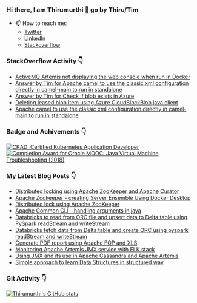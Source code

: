 ### Hi there, I am Thirumurthi 👋 go by Thiru/Tim

- 📫 How to reach me: 
  - [Twitter](https://twitter.com/sthirumurthi)
  - [LinkedIn](https://www.linkedin.com/in/thirumurthis/)
  - [Stackoverflow](https://stackoverflow.com/users/3192775/tim)

### StackOverflow Activity 👇
<!-- STACKOVERFLOW:START -->
- [ActiveMQ Artemis not displaying the web console when run in Docker](https://stackoverflow.com/questions/72672565/activemq-artemis-not-displaying-the-web-console-when-run-in-docker)
- [Answer by Tim for Apache camel to use the classic xml configuration directly in camel-main to run in standalone](https://stackoverflow.com/questions/72655050/apache-camel-to-use-the-classic-xml-configuration-directly-in-camel-main-to-run/72666538#72666538)
- [Answer by Tim for Check if blob exists in Azure](https://stackoverflow.com/questions/37297646/check-if-blob-exists-in-azure/72664669#72664669)
- [Deleting leased blob item using Azure CloudBlockBlob java client](https://stackoverflow.com/questions/72663260/deleting-leased-blob-item-using-azure-cloudblockblob-java-client)
- [Apache camel to use the classic xml configuration directly in camel-main to run in standalone](https://stackoverflow.com/questions/72655050/apache-camel-to-use-the-classic-xml-configuration-directly-in-camel-main-to-run)
<!-- STACKOVERFLOW:END -->

### Badge and Achivements 👇
<!--START_SECTION:badges-->
[![CKAD: Certified Kubernetes Application Developer](https://images.credly.com/size/110x110/images/f88d800c-5261-45c6-9515-0458e31c3e16/ckad_from_cncfsite.png)](http://www.credly.com/badges/7164445a-41e5-4412-9ed3-d29cbe65f536 "CKAD: Certified Kubernetes Application Developer")
[![Completion Award for Oracle MOOC: Java Virtual Machine Troubleshooting (2018)](https://images.credly.com/size/110x110/images/005a363c-b0a4-4f8a-85a3-64eafb7ad690/jvm.png)](http://www.credly.com/badges/cc359454-dbbb-410f-9b8a-2cf0f15dfe9d "Completion Award for Oracle MOOC: Java Virtual Machine Troubleshooting (2018)")
<!--END_SECTION:badges-->

### My Latest Blog Posts 👇
<!-- HASHNODE_BLOG:START -->
- [Distributed locking using Apache ZooKeeper and Apache Curator](https://thirumurthi.hashnode.dev/distributed-locking-using-apache-zookeeper-and-apache-curator-cl496tgyj0221r3nv7bfxd9j9)
- [Apache Zookeeper - creating Server Ensemble Using Docker Desktop](https://thirumurthi.hashnode.dev/apache-zookeeper-creating-server-ensemble-using-docker-desktop-cl48m173l00ltq2nv6z30ghb7)
- [Distributed lock using Apache ZooKeeper](https://thirumurthi.hashnode.dev/distributed-lock-using-apache-zookeeper-cl45xsz8x00flxonva8cr98df)
- [Apache Common CLI - handling arguments in java](https://thirumurthi.hashnode.dev/apache-common-cli-handling-arguments-in-java-cl2vghe3m02a1t4nvfdus2xce)
- [Databricks to read from ORC file and upsert data to Delta table using PySpark readStream and writeStream](https://thirumurthi.hashnode.dev/databricks-to-read-from-orc-file-and-upsert-data-to-delta-table-using-pyspark-readstream-and-writestream-cl22wl27b0ae2wnnv4uz42kp6)
- [Databricks fetch data from Delta table and create ORC using pyspark readStream and writeStream](https://thirumurthi.hashnode.dev/databricks-fetch-data-from-delta-table-and-create-orc-using-pyspark-readstream-and-writestream-cl22udy8r0a7wwnnv8hnya2kh)
- [Generate PDF report using Apache FOP and XLS](https://thirumurthi.hashnode.dev/generate-pdf-report-using-apache-fop-and-xls-cl19w987f009mzunvhnfv1pc8)
- [Monitoring Apache Artemis JMX service with ELK stack](https://thirumurthi.hashnode.dev/monitoring-apache-artemis-jmx-service-with-elk-stack-cl0pxq9w101smyunv9ztp15g4)
- [Using JMX and its use in Apache Cassandra and Apache Artemis](https://thirumurthi.hashnode.dev/using-jmx-and-its-use-in-apache-cassandra-and-apache-artemis-cl0ngzrjr00b12onv8ugb45ht)
- [Simple approach to learn Data Structures in structured way](https://thirumurthi.hashnode.dev/simple-approach-to-learn-data-structures-in-structured-way-cl0lxklcr055ltbnv6m1m4zkm)
<!-- HASHNODE_BLOG:END -->

### Git Activity 👇

[![Thirumurthi's GitHub stats](https://github-readme-stats.vercel.app/api?username=thirumurthis&show_icons=true&theme=radical)](https://github.com/anuraghazra/github-readme-stats)


<!--
**thirumurthis/thirumurthis** is a ✨ _special_ ✨ repository because its `README.md` (this file) appears on your GitHub profile.

Here are some ideas to get you started:

- 🔭 I’m currently working on ...
- 🌱 I’m currently learning ...
- 👯 I’m looking to collaborate on ...
- 🤔 I’m looking for help with ...
- 💬 Ask me about ...
- 📫 How to reach me: ...
- 😄 Pronouns: ...
- ⚡ Fun fact: ...
-->
